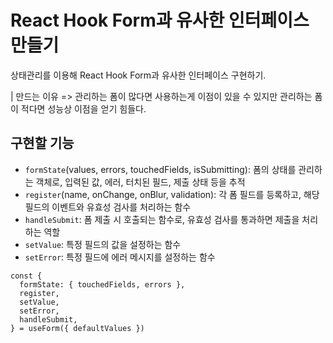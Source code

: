 # React Hook Form과 유사한 인터페이스 만들기

상태관리를 이용해 React Hook Form과 유사한 인터페이스 구현하기.

| 만드는 이유 => 관리하는 폼이 많다면 사용하는게 이점이 있을 수 있지만 관리하는 폼이 적다면 성능상 이점을 얻기 힘들다.

## 구현할 기능

- `formState`(values, errors, touchedFields, isSubmitting): 폼의 상태를 관리하는 객체로, 입력된 값, 에러, 터치된 필드, 제출 상태 등을 추적
- `register`(name, onChange, onBlur, validation): 각 폼 필드를 등록하고, 해당 필드의 이벤트와 유효성 검사를 처리하는 함수
- `handleSubmit`: 폼 제출 시 호출되는 함수로, 유효성 검사를 통과하면 제출을 처리하는 역할
- `setValue`: 특정 필드의 값을 설정하는 함수
- `setError`: 특정 필드에 에러 메시지를 설정하는 함수

```tsx
const {
  formState: { touchedFields, errors },
  register,
  setValue,
  setError,
  handleSubmit,
} = useForm({ defaultValues })
```
